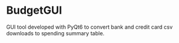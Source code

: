 # BudgetGUI
GUI tool developed with PyQt6 to convert bank and credit card csv downloads to spending summary table.

